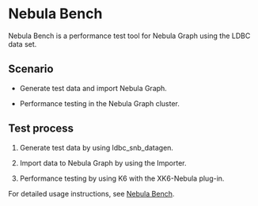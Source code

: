 # Nebula Bench

Nebula Bench is a performance test tool for Nebula Graph using the LDBC data set.

## Scenario

- Generate test data and import Nebula Graph.

- Performance testing in the Nebula Graph cluster.

## Test process

1. Generate test data by using ldbc_snb_datagen.

2. Import data to Nebula Graph by using the Importer.

3. Performance testing by using K6 with the XK6-Nebula plug-in.

For detailed usage instructions, see [Nebula Bench](https://github.com/vesoft-inc/nebula-bench/blob/{{bench.branch}}/README.md).
